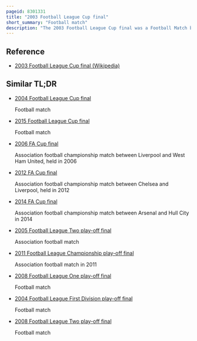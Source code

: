 ```yaml
---
pageid: 8301331
title: "2003 Football League Cup final"
short_summary: "Football match"
description: "The 2003 Football League Cup final was a Football Match between Liverpool and Manchester united played at cardiff Millennium Stadium on March 2. It was the final Match of the 2002–03 Football League Cup, the 43rd Season of the Football League Cup, a Football Competition for the 92 Teams in the Premier League and the Football League. Liverpool were appearing in their ninth final ; they had previously won six and lost two, while Manchester United were appearing in the final for the fifth Time. They had previously won once and lost three Times."
---
```


## Reference

- [2003 Football League Cup final (Wikipedia)](https://en.wikipedia.org/?curid=8301331)

## Similar TL;DR

- [2004 Football League Cup final](/tldr/en/2004-football-league-cup-final)

  Football match

- [2015 Football League Cup final](/tldr/en/2015-football-league-cup-final)

  Football match

- [2006 FA Cup final](/tldr/en/2006-fa-cup-final)

  Association football championship match between Liverpool and West Ham United, held in 2006

- [2012 FA Cup final](/tldr/en/2012-fa-cup-final)

  Association football championship match between Chelsea and Liverpool, held in 2012

- [2014 FA Cup final](/tldr/en/2014-fa-cup-final)

  Association football championship match between Arsenal and Hull City in 2014

- [2005 Football League Two play-off final](/tldr/en/2005-football-league-two-play-off-final)

  Association football match

- [2011 Football League Championship play-off final](/tldr/en/2011-football-league-championship-play-off-final)

  Association football match in 2011

- [2008 Football League One play-off final](/tldr/en/2008-football-league-one-play-off-final)

  Football match

- [2004 Football League First Division play-off final](/tldr/en/2004-football-league-first-division-play-off-final)

  Football match

- [2008 Football League Two play-off final](/tldr/en/2008-football-league-two-play-off-final)

  Football match
